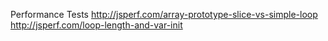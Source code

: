 Performance Tests
http://jsperf.com/array-prototype-slice-vs-simple-loop
http://jsperf.com/loop-length-and-var-init
